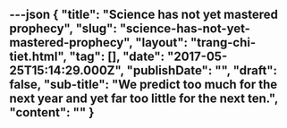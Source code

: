 ---json
{
    "title": "Science has not yet mastered prophecy",
    "slug": "science-has-not-yet-mastered-prophecy",
    "layout": "trang-chi-tiet.html",
    "tag": [],
    "date": "2017-05-25T15:14:29.000Z",
    "publishDate": "",
    "draft": false,
    "sub-title": "We predict too much for the next year and yet far too little for the next ten.",
    "__content__": ""
}
---
